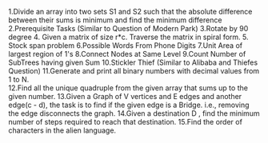 1.Divide an array into two sets S1 and S2 such that the absolute difference between their sums is minimum and find the minimum difference
2.Prerequisite Tasks (Similar to Question of Modern Park)
3.Rotate by 90 degree
4. Given a matrix of size r*c. Traverse the matrix in spiral form. 
5. Stock span problem
6.Possible Words From Phone Digits
7.Unit Area of largest region of 1's 
8.Connect Nodes at Same Level
9.Count Number of SubTrees having given Sum 
10.Stickler Thief (Similar to Alibaba and Thiefes Question) 
11.Generate and print all binary numbers with decimal values from 1 to N.  
12.Find all the unique quadruple from the given array that sums up to the given number.
13.Given a Graph of V vertices and E edges and another edge(c - d), the task is to find if the given edge is a Bridge. i.e., removing the edge disconnects the graph.
14.Given a destination D , find the minimum number of steps required to reach that destination.
15.Find the order of characters in the alien language.
